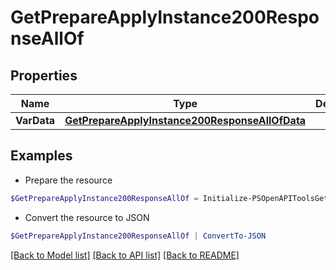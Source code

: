 # GetPrepareApplyInstance200ResponseAllOf
## Properties

Name | Type | Description | Notes
------------ | ------------- | ------------- | -------------
**VarData** | [**GetPrepareApplyInstance200ResponseAllOfData**](GetPrepareApplyInstance200ResponseAllOfData.md) |  | [optional] 

## Examples

- Prepare the resource
```powershell
$GetPrepareApplyInstance200ResponseAllOf = Initialize-PSOpenAPIToolsGetPrepareApplyInstance200ResponseAllOf  -VarData null
```

- Convert the resource to JSON
```powershell
$GetPrepareApplyInstance200ResponseAllOf | ConvertTo-JSON
```

[[Back to Model list]](../README.md#documentation-for-models) [[Back to API list]](../README.md#documentation-for-api-endpoints) [[Back to README]](../README.md)

